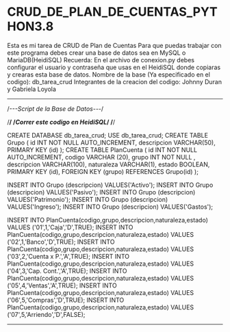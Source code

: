 # CRUD_DE_PLAN_DE_CUENTAS_PYTHON3.8
Esta es mi tarea de CRUD de Plan de Cuentas
Para que puedas trabajar con este programa debes crear una base de datos sea en MySQL o MariaDB(HeidiSQL)
Recuerda: En el archivo de conexion.py debes configurar el usuario y contraseña que usas en el HeidiSQL donde
copiaras y crearas esta base de datos.
Nombre de la base (Ya especificado en el codigo): db_tarea_crud
Integrantes de la creacion del codigo: Johnny Duran y Gabriela Loyola
**********************************************************************************************************************
/*---Script de la Base de Datos---*/

/********************************/
/*Correr este codigo en HeidiSQL*/
/********************************/

CREATE DATABASE db_tarea_crud;
USE db_tarea_crud;
CREATE TABLE Grupo
(
  id INT NOT NULL AUTO_INCREMENT,
  descripcion VARCHAR(50),
  PRIMARY KEY (id)
);
CREATE TABLE PlanCuenta 
(
  id INT NOT NULL AUTO_INCREMENT,
  codigo VARCHAR (20),
  grupo INT NOT NULL ,
  descripcion VARCHAR(100),
  naturaleza VARCHAR(1),
  estado BOOLEAN,
  PRIMARY KEY (id),
  FOREIGN KEY (grupo) REFERENCES Grupo(id)
);

INSERT INTO Grupo (descripcion) VALUES('Activo');
INSERT INTO Grupo (descripcion) VALUES('Pasivo');
INSERT INTO Grupo (descripcion) VALUES('Patrimonio');
INSERT INTO Grupo (descripcion) VALUES('Ingreso');
INSERT INTO Grupo (descripcion) VALUES('Gastos');

INSERT INTO PlanCuenta(codigo,grupo,descripcion,naturaleza,estado) 
VALUES ('01',1,'Caja','D',TRUE);
INSERT INTO PlanCuenta(codigo,grupo,descripcion,naturaleza,estado) 
VALUES ('02',1,'Banco','D',TRUE);
INSERT INTO PlanCuenta(codigo,grupo,descripcion,naturaleza,estado) 
VALUES ('03',2,'Cuenta x P.','A',TRUE);
INSERT INTO PlanCuenta(codigo,grupo,descripcion,naturaleza,estado) 
VALUES ('04',3,'Cap. Cont.','A',TRUE);
INSERT INTO PlanCuenta(codigo,grupo,descripcion,naturaleza,estado) 
VALUES ('05',4,'Ventas','A',TRUE);
INSERT INTO PlanCuenta(codigo,grupo,descripcion,naturaleza,estado) 
VALUES ('06',5,'Compras','D',TRUE);
INSERT INTO PlanCuenta(codigo,grupo,descripcion,naturaleza,estado) 
VALUES ('07',5,'Arriendo','D',FALSE);
*********************************************************************************************************************
